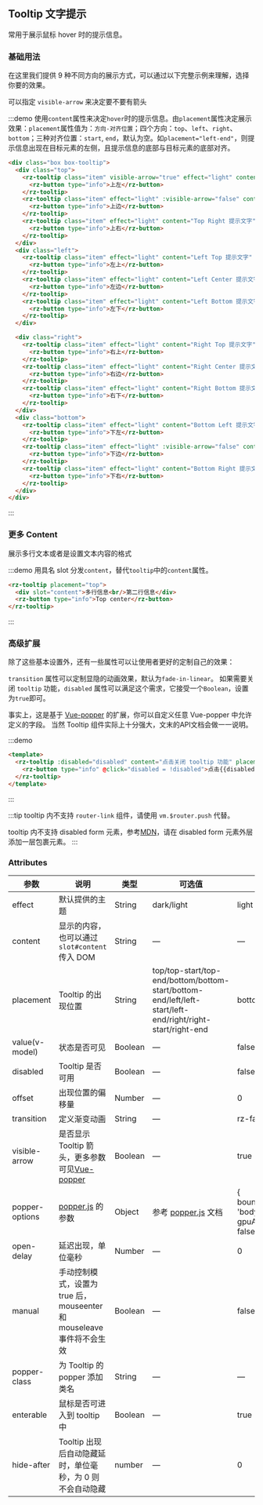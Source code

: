 <script>
  export default {
    data() {
      return {
        disabled: false
      };
    }
  };
</script>
<style scoped>
  .box-tooltip{
    padding: 20px;
  }
  .box .rz-button + .rz-button{
    margin: 4px;
  }
  .rz-tooltip + .rz-tooltip {
    margin-left: 15px;
  }

  .box {
    width: 620px;
  }
  .box .top {
    text-align: center;
  }

  .box .left {
    float: left;
    width: 120px;
  }

  .box .right {
    float: right;
    width: 120px;
  }

  .box .bottom {
    clear: both;
    text-align: center;
  }

  .box .item {
    margin: 4px;
  }

  .box .left .rz-tooltip__popper,
  .box .right .rz-tooltip__popper {
    padding: 8px 10px;
  }
  .box .rz-tooltip {
    margin-left: 0 !important;
  }

</style>

## Tooltip 文字提示

常用于展示鼠标 hover 时的提示信息。

### 基础用法

在这里我们提供 9 种不同方向的展示方式，可以通过以下完整示例来理解，选择你要的效果。

可以指定  `visible-arrow`  来决定要不要有箭头

:::demo 使用`content`属性来决定`hover`时的提示信息。由`placement`属性决定展示效果：`placement`属性值为：`方向-对齐位置`；四个方向：`top`、`left`、`right`、`bottom`；三种对齐位置：`start`, `end`，默认为空。如`placement="left-end"`，则提示信息出现在目标元素的左侧，且提示信息的底部与目标元素的底部对齐。

```html
<div class="box box-tooltip">
  <div class="top">
    <rz-tooltip class="item" visible-arrow="true" effect="light" content="Top Left 提示文字" placement="top-start">
      <rz-button type="info">上左</rz-button>
    </rz-tooltip>
    <rz-tooltip class="item" effect="light" :visible-arrow="false" content="Top Center 提示文字" placement="top">
      <rz-button type="info">上边</rz-button>
    </rz-tooltip>
    <rz-tooltip class="item" effect="light" content="Top Right 提示文字" placement="top-end">
      <rz-button type="info">上右</rz-button>
    </rz-tooltip>
  </div>
  <div class="left">
    <rz-tooltip class="item" effect="light" content="Left Top 提示文字" placement="left-start">
      <rz-button type="info">左上</rz-button>
    </rz-tooltip>
    <rz-tooltip class="item" effect="light" content="Left Center 提示文字" placement="left">
      <rz-button type="info">左边</rz-button>
    </rz-tooltip>
    <rz-tooltip class="item" effect="light" content="Left Bottom 提示文字" placement="left-end">
      <rz-button type="info">左下</rz-button>
    </rz-tooltip>
  </div>

  <div class="right">
    <rz-tooltip class="item" effect="light" content="Right Top 提示文字" placement="right-start">
      <rz-button type="info">右上</rz-button>
    </rz-tooltip>
    <rz-tooltip class="item" effect="light" content="Right Center 提示文字" placement="right">
      <rz-button type="info">右边</rz-button>
    </rz-tooltip>
    <rz-tooltip class="item" effect="light" content="Right Bottom 提示文字" placement="right-end">
      <rz-button type="info">右下</rz-button>
    </rz-tooltip>
  </div>
  <div class="bottom">
    <rz-tooltip class="item" effect="light" content="Bottom Left 提示文字" placement="bottom-start">
      <rz-button type="info">下左</rz-button>
    </rz-tooltip>
    <rz-tooltip class="item" effect="light" :visible-arrow="false" content="Bottom Center 提示文字" placement="bottom">
      <rz-button type="info">下边</rz-button>
    </rz-tooltip>
    <rz-tooltip class="item" effect="light" content="Bottom Right 提示文字" placement="bottom-end">
      <rz-button type="info">下右</rz-button>
    </rz-tooltip>
  </div>
</div>

```
:::

### 更多 Content

展示多行文本或者是设置文本内容的格式

:::demo 用具名 slot 分发`content`，替代`tooltip`中的`content`属性。
```html
<rz-tooltip placement="top">
  <div slot="content">多行信息<br/>第二行信息</div>
  <rz-button type="info">Top center</rz-button>
</rz-tooltip>
```
:::

### 高级扩展

除了这些基本设置外，还有一些属性可以让使用者更好的定制自己的效果：

`transition` 属性可以定制显隐的动画效果，默认为`fade-in-linear`。
如果需要关闭 `tooltip` 功能，`disabled` 属性可以满足这个需求，它接受一个`Boolean`，设置为`true`即可。

事实上，这是基于 [Vue-popper](https://github.com/element-component/vue-popper) 的扩展，你可以自定义任意 Vue-popper 中允许定义的字段。
当然 Tooltip 组件实际上十分强大，文末的API文档会做一一说明。

:::demo
```html
<template>
  <rz-tooltip :disabled="disabled" content="点击关闭 tooltip 功能" placement="bottom" effect="light">
    <rz-button type="info" @click="disabled = !disabled">点击{{disabled ? '开启' : '关闭'}} tooltip 功能</rz-button>
  </rz-tooltip>
</template>
```
:::

:::tip
tooltip 内不支持 `router-link` 组件，请使用 `vm.$router.push` 代替。

tooltip 内不支持 disabled form 元素，参考[MDN](https://developer.mozilla.org/en-US/docs/Web/Events/mouseenter)，请在 disabled form 元素外层添加一层包裹元素。
:::

### Attributes
| 参数           | 说明                                                                                             | 类型    | 可选值                                                                                                    | 默认值                                                |
| -------------- | ------------------------------------------------------------------------------------------------ | ------- | --------------------------------------------------------------------------------------------------------- | ----------------------------------------------------- |
| effect         | 默认提供的主题                                                                                   | String  | dark/light                                                                                                | light                                                  |
| content        | 显示的内容，也可以通过 `slot#content` 传入 DOM                                                   | String  | —                                                                                                        | —                                                    |
| placement      | Tooltip 的出现位置                                                                               | String  | top/top-start/top-end/bottom/bottom-start/bottom-end/left/left-start/left-end/right/right-start/right-end | bottom                                                |
| value(v-model) | 状态是否可见                                                                                     | Boolean | —                                                                                                        | false                                                 |
| disabled       | Tooltip 是否可用                                                                                 | Boolean | —                                                                                                        | false                                                 |
| offset         | 出现位置的偏移量                                                                                 | Number  | —                                                                                                        | 0                                                     |
| transition     | 定义渐变动画                                                                                     | String  | —                                                                                                        | rz-fade-in-linear                                     |
| visible-arrow  | 是否显示 Tooltip 箭头，更多参数可见[Vue-popper](https://github.com/element-component/vue-popper) | Boolean | —                                                                                                        | true                                                  |
| popper-options | [popper.js](https://popper.js.org/documentation.html) 的参数                                     | Object  | 参考 [popper.js](https://popper.js.org/documentation.html) 文档                                           | { boundariesElement: 'body', gpuAcceleration: false } |
| open-delay     | 延迟出现，单位毫秒                                                                               | Number  | —                                                                                                        | 0                                                     |
| manual         | 手动控制模式，设置为 true 后，mouseenter 和 mouseleave 事件将不会生效                            | Boolean | —                                                                                                        | false                                                 |
| popper-class   | 为 Tooltip 的 popper 添加类名                                                                    | String  | —                                                                                                        | —                                                    |
| enterable      | 鼠标是否可进入到 tooltip 中                                                                      | Boolean | —                                                                                                        | true                                                  |
| hide-after     | Tooltip 出现后自动隐藏延时，单位毫秒，为 0 则不会自动隐藏                                        | number  | —                                                                                                        | 0                                                     |
